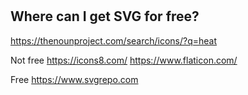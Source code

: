 #

## Where can I get SVG for free?

<https://thenounproject.com/search/icons/?q=heat>

Not free
<https://icons8.com/>
<https://www.flaticon.com/>

Free
<https://www.svgrepo.com>

